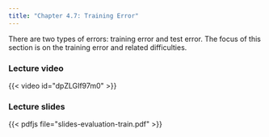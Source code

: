 ```yaml
---
title: "Chapter 4.7: Training Error"
---
```

There are two types of errors: training error and test error. The focus of this section is on the training error and related difficulties.

<!--more-->

### Lecture video

{{< video id="dpZLGIf97m0" >}}

### Lecture slides

{{< pdfjs file="slides-evaluation-train.pdf" >}}
